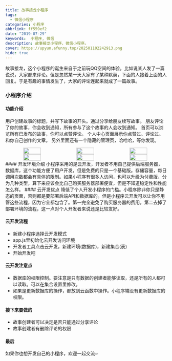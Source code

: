 ```yaml
---
title: 故事接龙小程序
tags:
  - 微信小程序
categories: 小程序
abbrlink: ff559ef2
date: "2019-07-29"
keywords:  小程序, 微信
description: 故事接龙小程序，微信小程序。
cover: https://upyun.afunny.top/202501102242913.png
hide: true
---
```

故事接龙，这个小程序的诞生来自于之前玩QQ空间的体验。比如说某人发了一篇说说，大家都来评论。但是忽然某一天大家有了某种默契，下面的人接着上面的人回复。于是有趣的事情发生了，大家的评论连起来就成了一篇故事。

### 小程序介绍
#### 功能介绍
  用户创建故事的标题，并写下故事的开头。通过分享给朋友续写故事。
  朋友评论了你的故事，你会收到通知，所有参与了这个故事的人会收到通知。
  首页可以浏览所有已发布的故事，你可以点赞评论。
  个人中心页面展示你点赞过、评论过、和你自己创作的文章。
  另外里面还有一个隐藏的管理页，哈哈哈，等你发现。
<div align="center" style="display: flex">
<img src="https://static.afunny.top/2023/202304181006657.png" width="33%" />
<img src="https://static.afunny.top/2023/202304181006258.png" width="33%" />
<img src="https://static.afunny.top/2023/202304181006133.png" width="33%" />
</div>
<div align="center" style="display: flex">
<img src="https://static.afunny.top/2023/202304181006161.png" width="33%" />
<img src="https://static.afunny.top/2023/202304181006767.png" width="33%" />
<img src="https://static.afunny.top/2023/202304181007025.png" width="33%" />
</div>
#### 开发环境介绍
  小程序采用的是云开发，开发者不用自己提供后端服务器，数据库，这个功能方便了用户开发，但是免费的只是一个基础版。存储容量，每日调用次数都会有具体的限制。如果小程序有很多人访问，也可以升级为付费版，分为几种类型，算下来应该会比自己购买服务器部署便宜，但是不知道稳定性和性能怎么样。
#### 云开发优点
  降低了个人开发小程序的门槛。小程序除非你只是静态的页面，否则都是要部署后端API和数据库的。但是小程序云开发可以让你不用管这些流程，因为它全都包含了。第一完全避免了购买服务器的费用，第二去掉了部署环境的流程，这一点对个人开发者来说还是比较友好。

#### 云开发流程
  - 新建小程序选择云开发模式
  - app.js里初始化云开发访问环境
  - 开发者工具点击云开发，新建环境(数据库)，新建集合(表)
  - 开始开发吧

#### 云开发注意点
  - 数据库的权限控制。要注意是只有数据的创建者能够读取，还是所有的人都可以读取。可以在集合设置里修改。
  - 如果是更新数据库的操作，都放到云函数中操作。小程序端没有更新数据库的权限。

#### 接下来要做的
  - 故事创建者可以决定是否只能通过分享评论
  - 故事创建者有删除评论的权限

#### 最后
  如果你也想开发自己的小程序，欢迎一起交流~
